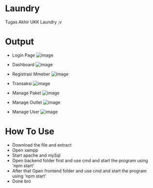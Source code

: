 # Laundry
Tugas Akhir UKK Laundry ;v

# Output

- Login Page
![image](https://github.com/FerdiNP/Laundry/assets/53221378/ce97e977-f235-4e55-94b3-20befa07a877)

- Dashboard
![image](https://github.com/FerdiNP/Laundry/assets/53221378/455a930e-6a72-4346-ba34-f16d5005c467)

- Registrasi Mmeber
![image](https://github.com/FerdiNP/Laundry/assets/53221378/1c6c970a-9d65-4422-937d-365f39a3f244)

- Transaksi
![image](https://github.com/FerdiNP/Laundry/assets/53221378/2884c286-05ca-4882-bcd9-c7ad8551f0d6)

- Manage Paket
![image](https://github.com/FerdiNP/Laundry/assets/53221378/3b0b05fd-6dc9-4e1d-85ea-608f43c18c18)

- Manage Outlet
![image](https://github.com/FerdiNP/Laundry/assets/53221378/e9bda45a-4442-49f6-bb3c-f600a9db6d09)

- Manage User
![image](https://github.com/FerdiNP/Laundry/assets/53221378/ed00e4bd-a803-461e-a3f8-0c7ff8de1254)

# How To Use

- Download the file and extract
- Open xampp
- Start apache and mySql
- Open backend folder first and use cmd and start the program using 'npm start'
- After that Open frontend folder and use cmd and start the program using 'npm start'
- Done bro
